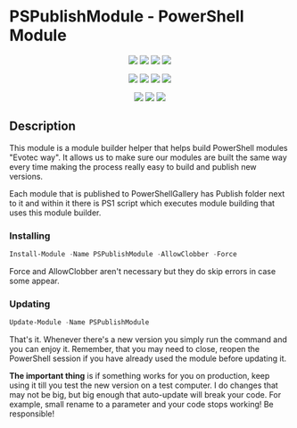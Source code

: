 ﻿# PSPublishModule - PowerShell Module

<p align="center">
  <a href="https://dev.azure.com/evotecpl/PSPublishModule/_build/latest?definitionId=3"><img src="https://img.shields.io/azure-devops/build/evotecpl/a5ce5d3e-9ae2-49a0-9905-53eb41205fc9/7?label=Azure%20Pipelines&style=flat-square"></a>
  <a href="https://www.powershellgallery.com/packages/PSPublishModule"><img src="https://img.shields.io/powershellgallery/v/PSPublishModule.svg?style=flat-square"></a>
  <a href="https://www.powershellgallery.com/packages/PSPublishModule"><img src="https://img.shields.io/powershellgallery/vpre/PSPublishModule.svg?label=powershell%20gallery%20preview&colorB=yellow&style=flat-square"></a>
  <a href="https://github.com/EvotecIT/PSPublishModule"><img src="https://img.shields.io/github/license/EvotecIT/PSPublishModule.svg?style=flat-square"></a>

</p>

<p align="center">
  <a href="https://www.powershellgallery.com/packages/PSPublishModule"><img src="https://img.shields.io/powershellgallery/p/PSPublishModule.svg?style=flat-square"></a>
  <a href="https://github.com/EvotecIT/PSPublishModule"><img src="https://img.shields.io/github/languages/top/evotecit/PSPublishModule.svg?style=flat-square"></a>
  <a href="https://github.com/EvotecIT/PSPublishModule"><img src="https://img.shields.io/github/languages/code-size/evotecit/PSPublishModule.svg?style=flat-square"></a>
  <a href="https://www.powershellgallery.com/packages/PSPublishModule"><img src="https://img.shields.io/powershellgallery/dt/PSPublishModule.svg?style=flat-square"></a>
</p>

<p align="center">
  <a href="https://twitter.com/PrzemyslawKlys"><img src="https://img.shields.io/twitter/follow/PrzemyslawKlys.svg?label=Twitter%20%40PrzemyslawKlys&style=flat-square"></a>
  <a href="https://evotec.xyz/hub"><img src="https://img.shields.io/badge/Blog-evotec.xyz-2A6496.svg?style=flat-square"></a>
  <a href="https://www.linkedin.com/in/pklys"><img src="https://img.shields.io/badge/LinkedIn-pklys-0077B5.svg?logo=LinkedIn&style=flat-square"></a>
</p>

## Description

This module is a module builder helper that helps build PowerShell modules "Evotec way".
It allows us to make sure our modules are built the same way every time making the process really easy to build and publish new versions.

Each module that is published to PowerShellGallery has Publish folder next to it and within it there is PS1 script which executes module building that uses this module builder.

### Installing

```powershell
Install-Module -Name PSPublishModule -AllowClobber -Force
```

Force and AllowClobber aren't necessary but they do skip errors in case some appear.

### Updating

```powershell
Update-Module -Name PSPublishModule
```

That's it. Whenever there's a new version you simply run the command and you can enjoy it. Remember, that you may need to close, reopen the PowerShell session if you have already used the module before updating it.

**The important thing** is if something works for you on production, keep using it till you test the new version on a test computer. I do changes that may not be big, but big enough that auto-update will break your code. For example, small rename to a parameter and your code stops working! Be responsible!